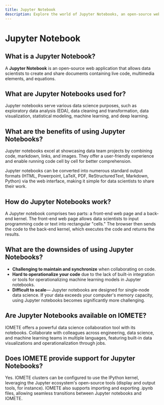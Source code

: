 ```yaml
---
title: Jupyter Notebook
description: Explore the world of Jupyter Notebooks, an open-source web application empowering data scientists to create, share, and showcase live code, multimedia elements, and equations. Learn about their applications, benefits, functionality, and IOMETE's support for Jupyter Notebooks.
---
```


# Jupyter Notebook

## What is a Jupyter Notebook?

A **Jupyter Notebook** is an open-source web application that allows data scientists to create and share documents containing live code, multimedia elements, and equations.

## What are Jupyter Notebooks used for?

Jupyter notebooks serve various data science purposes, such as exploratory data analysis (EDA), data cleaning and transformation, data visualization, statistical modeling, machine learning, and deep learning.

## What are the benefits of using Jupyter Notebooks?

Jupyter notebooks excel at showcasing data team projects by combining code, markdown, links, and images. They offer a user-friendly experience and enable running code cell by cell for better comprehension.

Jupyter notebooks can be converted into numerous standard output formats (HTML, Powerpoint, LaTeX, PDF, ReStructuredText, Markdown, Python) via the web interface, making it simple for data scientists to share their work.

## How do Jupyter Notebooks work?

A Jupyter notebook comprises two parts: a front-end web page and a back-end kernel. The front-end web page allows data scientists to input programming code or text into rectangular "cells." The browser then sends the code to the back-end kernel, which executes the code and returns the results.

## What are the downsides of using Jupyter Notebooks?

- **Challenging to maintain and synchronize** when collaborating on code.
- **Hard to operationalize your code** due to the lack of built-in integration or tools for operationalizing machine learning models in Jupyter notebooks.
- **Difficult to scale**— Jupyter notebooks are designed for single-node data science. If your data exceeds your computer's memory capacity, using Jupyter notebooks becomes significantly more challenging.

## Are Jupyter Notebooks available on IOMETE?

IOMETE offers a powerful data science collaboration tool with its notebooks. Collaborate with colleagues across engineering, data science, and machine learning teams in multiple languages, featuring built-in data visualizations and operationalization through jobs.

## Does IOMETE provide support for Jupyter Notebooks?

Yes. IOMETE clusters can be configured to use the IPython kernel, leveraging the Jupyter ecosystem's open-source tools (display and output tools, for instance). IOMETE also supports importing and exporting .ipynb files, allowing seamless transitions between Jupyter notebooks and IOMETE.
